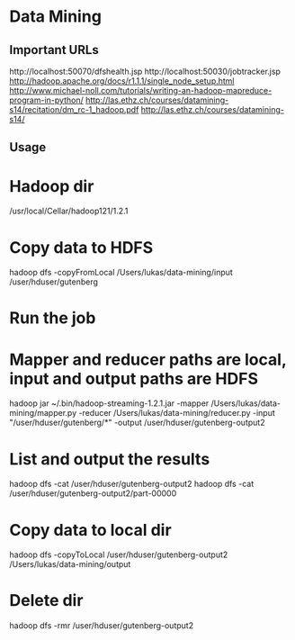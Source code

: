 Data Mining
===========

Important URLs
--------------
http://localhost:50070/dfshealth.jsp
http://localhost:50030/jobtracker.jsp
http://hadoop.apache.org/docs/r1.1.1/single_node_setup.html
http://www.michael-noll.com/tutorials/writing-an-hadoop-mapreduce-program-in-python/
http://las.ethz.ch/courses/datamining-s14/recitation/dm_rc-1_hadoop.pdf
http://las.ethz.ch/courses/datamining-s14/

Usage
-----

# Hadoop dir
/usr/local/Cellar/hadoop121/1.2.1

# Copy data to HDFS
hadoop dfs -copyFromLocal /Users/lukas/data-mining/input /user/hduser/gutenberg

# Run the job
# Mapper and reducer paths are local, input and output paths are HDFS
hadoop jar ~/.bin/hadoop-streaming-1.2.1.jar -mapper /Users/lukas/data-mining/mapper.py -reducer /Users/lukas/data-mining/reducer.py -input "/user/hduser/gutenberg/*" -output /user/hduser/gutenberg-output2

# List and output the results
hadoop dfs -cat /user/hduser/gutenberg-output2
hadoop dfs -cat /user/hduser/gutenberg-output2/part-00000

# Copy data to local dir
hadoop dfs -copyToLocal /user/hduser/gutenberg-output2 /Users/lukas/data-mining/output

# Delete dir
hadoop dfs -rmr /user/hduser/gutenberg-output2

